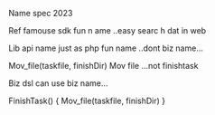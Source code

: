 Name spec  2023


Ref famouse sdk fun n ame ..easy searc h dat in web

Lib api name just as php fun name ..dont biz name...

Mov_file(taskfile, finishDir)
Mov file ...not finishtask

Biz dsl can use biz name...


FinishTask()
{
Mov_file(taskfile, finishDir)
}

